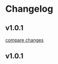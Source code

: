 # Changelog


## v1.0.1

[compare changes](https://github.com/ilkerdurmaz/nuxt-permission-checker/compare/v1.0.1...v1.0.1)

## v1.0.1

